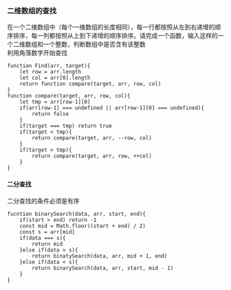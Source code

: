 ### 二维数组的查找
在一个二维数组中（每个一维数组的长度相同），每一行都按照从左到右递增的顺序排序，每一列都按照从上到下递增的顺序排序。请完成一个函数，输入这样的一个二维数组和一个整数，判断数组中是否含有该整数  
利用角落数字开始查找  
```
function Find(arr, target){
    let row = arr.length
    let col = arr[0].length
    return function compare(target, arr, row, col)
}
function compare(target, arr, row, col){
    let tmp = arr[row-1][0]
    if(arr[row-1] === undefined || arr[row-1][0] === undefined){
        return false
    }
    if(target === tmp) return true
    if(target < tmp){
        return compare(target, arr, --row, col)
    }
    if(target > tmp){
        return compare(target, arr, row, ++col)
    }
}
```
#### 二分查找
二分查找的条件必须是有序  
```
fucntion binarySearch(data, arr, start, end){
    if(start > end) return -1
    const mid = Math.floor((start + end) / 2)
    const s = arr[mid]
    if(data === s){
        return mid
    }else if(data > s){
        return binatySearch(data, arr, mid + 1, end)
    }else if(data < s){
        return binarySearch(data, arr, start, mid - 1)
    }
}
```
